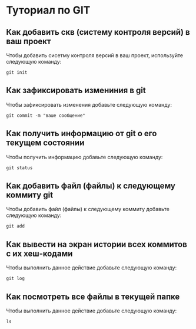 # Туториал по GIT

## Как добавить скв (систему контроля версий) в ваш проект

Чтобы добавить сисетму контроля версий в ваш проект, используйте следующую команду:

```
git init

```

 ## Как зафиксировать измениния в git

 Чтобы зафиксировать изменения добавьте следующую команду:

 ```
 git commit -m "ваше сообщение"
 ```

 ## Как получить информацию от git о его текущем состоянии

 Чтобы получить информацию добавьте следующую команду:

 ```
 git status
 ```

 ## Как добавить файл (файлы) к следующему коммиту git

 Чтобы добавить файл (файлы) к следующему коммиту добавьте следующую команду:

 ```
git add
 ```

 ## Как вывести на экран истории всех коммитов с их хеш-кодами

 Чтобы выполнить данное действие добавьте следующую команду:

 ```
git log
 ```

 ## Как посмотреть все файлы в текущей папке
 
 Чтобы выполнить данное действие добавьте следующую команду:

 ```
ls
 ```

